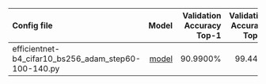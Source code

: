 | Config file                                          |                                                                                                                                             Model | Validation Accuracy Top-1 | Validation Accuracy Top-5 |
| :--------------------------------------------------- | ------------------------------------------------------------------------------------------------------------------------------------------------: | ------------------------: | ------------------------: |
| efficientnet-b4_cifar10_bs256_adam_step60-100-140.py | [model](https://o365tsukuba-my.sharepoint.com/:u:/g/personal/xie_chun_gu_u_tsukuba_ac_jp/ERERJ3myrlNEiFYbDoj-INQBuvr7B5wTBuYhclILCfxVnA?e=gX6XgV) |                  90.9900% |                   99.4400 |